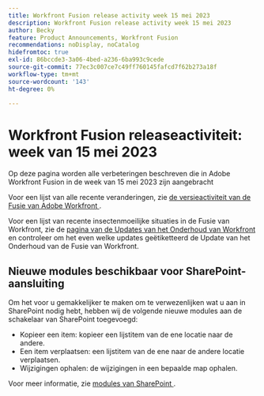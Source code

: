 ```yaml
---
title: Workfront Fusion release activity week 15 mei 2023
description: Workfront Fusion release activity week 15 mei 2023
author: Becky
feature: Product Announcements, Workfront Fusion
recommendations: noDisplay, noCatalog
hidefromtoc: true
exl-id: 86bccde3-3a06-4bed-a236-6ba993c9cede
source-git-commit: 77ec3c007ce7c49ff760145fafcd7f62b273a18f
workflow-type: tm+mt
source-wordcount: '143'
ht-degree: 0%

---
```


# Workfront Fusion releaseactiviteit: week van 15 mei 2023

Op deze pagina worden alle verbeteringen beschreven die in Adobe Workfront Fusion in de week van 15 mei 2023 zijn aangebracht

Voor een lijst van alle recente veranderingen, zie [ de versieactiviteit van de Fusie van Adobe Workfront ](/help/workfront-fusion/fusion-product-releases/fusion-release-activity.md).

Voor een lijst van recente insectenmoeilijke situaties in de Fusie van Workfront, zie de [ pagina van de Updates van het Onderhoud van Workfront ](https://experienceleague.adobe.com/docs/workfront-known-issues/releases/current-updates.html?lang=nl-NL) en controleer om het even welke updates geëtiketteerd de Update van het Onderhoud van de Fusie van Workfront.

## Nieuwe modules beschikbaar voor SharePoint-aansluiting

Om het voor u gemakkelijker te maken om te verwezenlijken wat u aan in SharePoint nodig hebt, hebben wij de volgende nieuwe modules aan de schakelaar van SharePoint toegevoegd:

* Kopieer een item: kopieer een lijstitem van de ene locatie naar de andere.
* Een item verplaatsen: een lijstitem van de ene naar de andere locatie verplaatsen.
* Wijzigingen ophalen: de wijzigingen in een bepaalde map ophalen.

Voor meer informatie, zie [ modules van SharePoint ](/help/workfront-fusion/references/apps-and-modules/third-party-connectors/sharepoint-modules.md).
